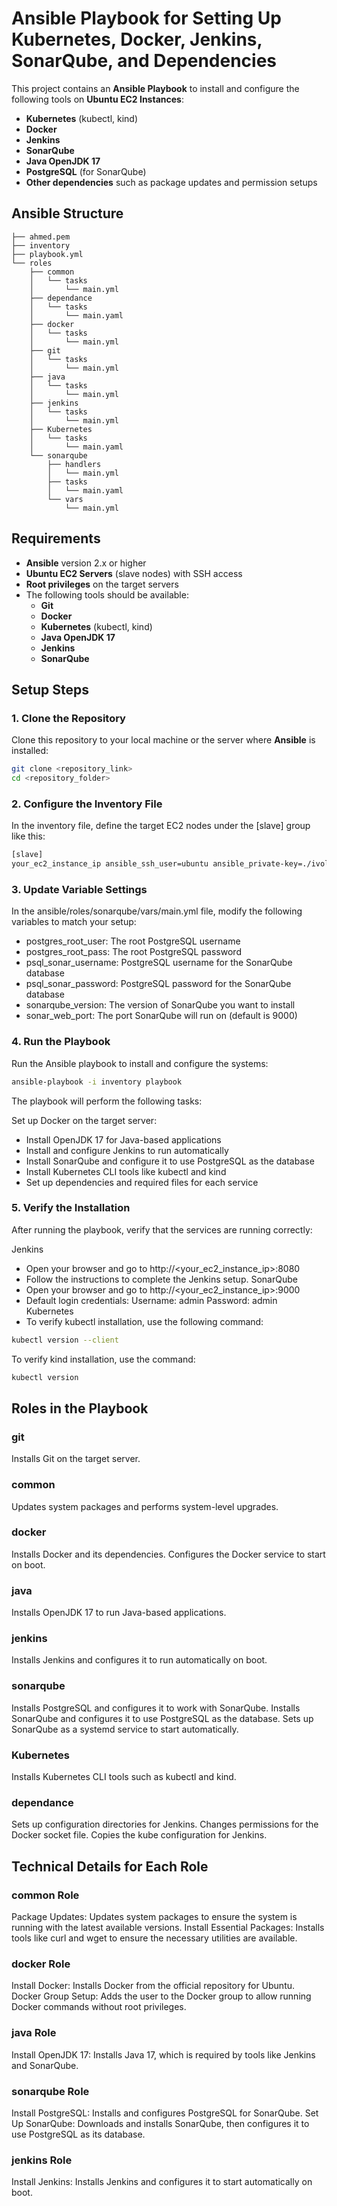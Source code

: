 # Ansible Playbook for Setting Up Kubernetes, Docker, Jenkins, SonarQube, and Dependencies

This project contains an **Ansible Playbook** to install and configure the following tools on **Ubuntu EC2 Instances**:
- **Kubernetes** (kubectl, kind)
- **Docker**
- **Jenkins**
- **SonarQube**
- **Java OpenJDK 17**
- **PostgreSQL** (for SonarQube)
- **Other dependencies** such as package updates and permission setups
## Ansible Structure

```.
├── ahmed.pem
├── inventory
├── playbook.yml
└── roles
    ├── common
    │   └── tasks
    │       └── main.yml
    ├── dependance
    │   └── tasks
    │       └── main.yaml
    ├── docker
    │   └── tasks
    │       └── main.yml
    ├── git
    │   └── tasks
    │       └── main.yml
    ├── java
    │   └── tasks
    │       └── main.yml
    ├── jenkins
    │   └── tasks
    │       └── main.yml
    ├── Kubernetes
    │   └── tasks
    │       └── main.yaml
    └── sonarqube
        ├── handlers
        │   └── main.yml
        ├── tasks
        │   └── main.yaml
        └── vars
            └── main.yml
```



## Requirements

- **Ansible** version 2.x or higher
- **Ubuntu EC2 Servers** (slave nodes) with SSH access
- **Root privileges** on the target servers
- The following tools should be available:
  - **Git**
  - **Docker**
  - **Kubernetes** (kubectl, kind)
  - **Java OpenJDK 17**
  - **Jenkins**
  - **SonarQube**

## Setup Steps

### 1. Clone the Repository

Clone this repository to your local machine or the server where **Ansible** is installed:

```bash
git clone <repository_link>
cd <repository_folder>
```
### 2. Configure the Inventory File
In the inventory file, define the target EC2 nodes under the [slave] group like this:
```bash
[slave]
your_ec2_instance_ip ansible_ssh_user=ubuntu ansible_private-key=./ivolve.pem
```

### 3. Update Variable Settings
In the ansible/roles/sonarqube/vars/main.yml file, modify the following variables to match your setup:

- postgres_root_user: The root PostgreSQL username
- postgres_root_pass: The root PostgreSQL password
- psql_sonar_username: PostgreSQL username for the SonarQube database
- psql_sonar_password: PostgreSQL password for the SonarQube database
- sonarqube_version: The version of SonarQube you want to install
- sonar_web_port: The port SonarQube will run on (default is 9000)

### 4. Run the Playbook
Run the Ansible playbook to install and configure the systems:

```bash
ansible-playbook -i inventory playbook
```
The playbook will perform the following tasks:

Set up Docker on the target server:
- Install OpenJDK 17 for Java-based applications
- Install and configure Jenkins to run automatically
- Install SonarQube and configure it to use PostgreSQL as the database
- Install Kubernetes CLI tools like kubectl and kind
- Set up dependencies and required files for each service

### 5. Verify the Installation
After running the playbook, verify that the services are running correctly:

Jenkins
 - Open your browser and go to http://<your_ec2_instance_ip>:8080
 - Follow the instructions to complete the Jenkins setup.
SonarQube
- Open your browser and go to http://<your_ec2_instance_ip>:9000
- Default login credentials:
Username: admin
Password: admin
Kubernetes
- To verify kubectl installation, use the following command:
```bash
kubectl version --client
```
To verify kind installation, use the command:
```bash
kubectl version 
```
##  Roles in the Playbook
### git
Installs Git on the target server.
### common
Updates system packages and performs system-level upgrades.
### docker
Installs Docker and its dependencies.
Configures the Docker service to start on boot.
### java
Installs OpenJDK 17 to run Java-based applications.
### jenkins
Installs Jenkins and configures it to run automatically on boot.
### sonarqube
Installs PostgreSQL and configures it to work with SonarQube.
Installs SonarQube and configures it to use PostgreSQL as the database.
Sets up SonarQube as a systemd service to start automatically.

### Kubernetes
Installs Kubernetes CLI tools such as kubectl and kind.

### dependance
Sets up configuration directories for Jenkins.
Changes permissions for the Docker socket file.
Copies the kube configuration for Jenkins.

## Technical Details for Each Role

### common Role
Package Updates: Updates system packages to ensure the system is running with the latest available versions.
Install Essential Packages: Installs tools like curl and wget to ensure the necessary utilities are available.

### docker Role
Install Docker: Installs Docker from the official repository for Ubuntu.
Docker Group Setup: Adds the user to the Docker group to allow running Docker commands without root privileges.

### java Role
Install OpenJDK 17: Installs Java 17, which is required by tools like Jenkins and SonarQube.

### sonarqube Role
Install PostgreSQL: Installs and configures PostgreSQL for SonarQube.
Set Up SonarQube: Downloads and installs SonarQube, then configures it to use PostgreSQL as its database.

### jenkins Role
Install Jenkins: Installs Jenkins and configures it to start automatically on boot.
